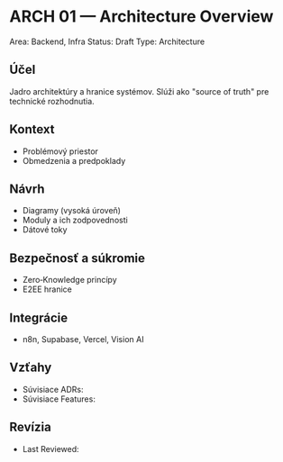 # ARCH 01 — Architecture Overview

Area: Backend, Infra
Status: Draft
Type: Architecture

## Účel

Jadro architektúry a hranice systémov. Slúži ako "source of truth" pre technické rozhodnutia.

## Kontext

- Problémový priestor
- Obmedzenia a predpoklady

## Návrh

- Diagramy (vysoká úroveň)
- Moduly a ich zodpovednosti
- Dátové toky

## Bezpečnosť a súkromie

- Zero‑Knowledge princípy
- E2EE hranice

## Integrácie

- n8n, Supabase, Vercel, Vision AI

## Vzťahy

- Súvisiace ADRs:
- Súvisiace Features:

## Revízia

- Last Reviewed:
